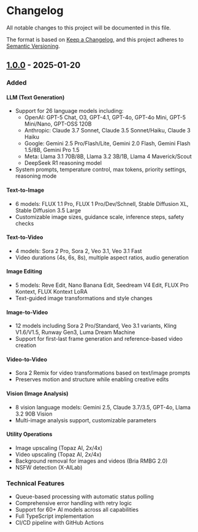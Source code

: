 # Changelog

All notable changes to this project will be documented in this file.

The format is based on [Keep a Changelog](https://keepachangelog.com/en/1.0.0/),
and this project adheres to [Semantic Versioning](https://semver.org/spec/v2.0.0.html).

## [1.0.0] - 2025-01-20

### Added

#### LLM (Text Generation)
- Support for 26 language models including:
  - OpenAI: GPT-5 Chat, O3, GPT-4.1, GPT-4o, GPT-4o Mini, GPT-5 Mini/Nano, GPT-OSS 120B
  - Anthropic: Claude 3.7 Sonnet, Claude 3.5 Sonnet/Haiku, Claude 3 Haiku
  - Google: Gemini 2.5 Pro/Flash/Lite, Gemini 2.0 Flash, Gemini Flash 1.5/8B, Gemini Pro 1.5
  - Meta: Llama 3.1 70B/8B, Llama 3.2 3B/1B, Llama 4 Maverick/Scout
  - DeepSeek R1 reasoning model
- System prompts, temperature control, max tokens, priority settings, reasoning mode

#### Text-to-Image
- 6 models: FLUX 1.1 Pro, FLUX 1 Pro/Dev/Schnell, Stable Diffusion XL, Stable Diffusion 3.5 Large
- Customizable image sizes, guidance scale, inference steps, safety checks

#### Text-to-Video
- 4 models: Sora 2 Pro, Sora 2, Veo 3.1, Veo 3.1 Fast
- Video durations (4s, 6s, 8s), multiple aspect ratios, audio generation

#### Image Editing
- 5 models: Reve Edit, Nano Banana Edit, Seedream V4 Edit, FLUX Pro Kontext, FLUX Kontext LoRA
- Text-guided image transformations and style changes

#### Image-to-Video
- 12 models including Sora 2 Pro/Standard, Veo 3.1 variants, Kling V1.6/V1.5, Runway Gen3, Luma Dream Machine
- Support for first-last frame generation and reference-based video creation

#### Video-to-Video
- Sora 2 Remix for video transformations based on text/image prompts
- Preserves motion and structure while enabling creative edits

#### Vision (Image Analysis)
- 8 vision language models: Gemini 2.5, Claude 3.7/3.5, GPT-4o, Llama 3.2 90B Vision
- Multi-image analysis support, customizable parameters

#### Utility Operations
- Image upscaling (Topaz AI, 2x/4x)
- Video upscaling (Topaz AI, 2x/4x)
- Background removal for images and videos (Bria RMBG 2.0)
- NSFW detection (X-AILab)

### Technical Features
- Queue-based processing with automatic status polling
- Comprehensive error handling with retry logic
- Support for 60+ AI models across all capabilities
- Full TypeScript implementation
- CI/CD pipeline with GitHub Actions

[1.0.0]: https://github.com/ibraschwan/n8n-nodes-fal/releases/tag/v1.0.0
